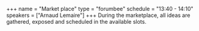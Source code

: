 +++
name = "Market place"
type = "forumbee"
schedule = "13:40 - 14:10"
speakers = ["Arnaud Lemaire"]
+++
During the marketplace, all ideas are gathered, exposed and scheduled in the available slots.